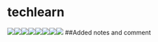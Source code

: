 # techlearn
[![](https://sourcerer.io/fame/ayushianan/ayushianan/techlearn/images/0)](https://sourcerer.io/fame/ayushianan/ayushianan/techlearn/links/0)[![](https://sourcerer.io/fame/ayushianan/ayushianan/techlearn/images/1)](https://sourcerer.io/fame/ayushianan/ayushianan/techlearn/links/1)[![](https://sourcerer.io/fame/ayushianan/ayushianan/techlearn/images/2)](https://sourcerer.io/fame/ayushianan/ayushianan/techlearn/links/2)[![](https://sourcerer.io/fame/ayushianan/ayushianan/techlearn/images/3)](https://sourcerer.io/fame/ayushianan/ayushianan/techlearn/links/3)[![](https://sourcerer.io/fame/ayushianan/ayushianan/techlearn/images/4)](https://sourcerer.io/fame/ayushianan/ayushianan/techlearn/links/4)[![](https://sourcerer.io/fame/ayushianan/ayushianan/techlearn/images/5)](https://sourcerer.io/fame/ayushianan/ayushianan/techlearn/links/5)[![](https://sourcerer.io/fame/ayushianan/ayushianan/techlearn/images/6)](https://sourcerer.io/fame/ayushianan/ayushianan/techlearn/links/6)[![](https://sourcerer.io/fame/ayushianan/ayushianan/techlearn/images/7)](https://sourcerer.io/fame/ayushianan/ayushianan/techlearn/links/7)
##Added notes and comment

